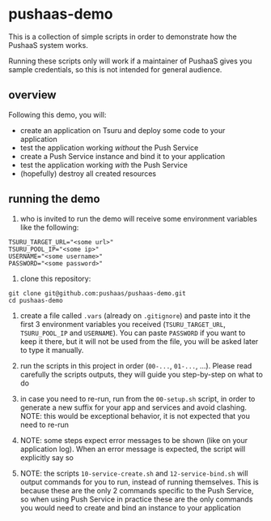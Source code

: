 # pushaas-demo

This is a collection of simple scripts in order to demonstrate how the PushaaS system works.

Running these scripts only will work if a maintainer of PushaaS gives you sample credentials, so this is not intended for general audience.

## overview

Following this demo, you will:
- create an application on Tsuru and deploy some code to your application
- test the application working *without* the Push Service
- create a Push Service instance and bind it to your application
- test the application working *with* the Push Service
- (hopefully) destroy all created resources


## running the demo

1. who is invited to run the demo will receive some environment variables like the following:

```shell
TSURU_TARGET_URL="<some url>"
TSURU_POOL_IP="<some ip>"
USERNAME="<some username>"
PASSWORD="<some password>"
```

1. clone this repository:

```shell
git clone git@github.com:pushaas/pushaas-demo.git
cd pushaas-demo
```

1. create a file called `.vars` (already on `.gitignore`) and paste into it the first 3 environment variables you received (`TSURU_TARGET_URL`, `TSURU_POOL_IP` and `USERNAME`). You can paste `PASSWORD` if you want to keep it there, but it will not be used from the file, you will be asked later to type it manually.

1. run the scripts in this project in order (`00-...`, `01-...`, ...). Please read carefully the scripts outputs, they will guide you step-by-step on what to do

1. in case you need to re-run, run from the `00-setup.sh` script, in order to generate a new suffix for your app and services and avoid clashing. NOTE: this would be exceptional behavior, it is not expected that you need to re-run

1. NOTE: some steps expect error messages to be shown (like on your application log). When an error message is expected, the script will explicitly say so

1. NOTE: the scripts `10-service-create.sh` and `12-service-bind.sh` will output commands for you to run, instead of running themselves. This is because these are the only 2 commands specific to the Push Service, so when using Push Service in practice these are the only commands you would need to create and bind an instance to your application
